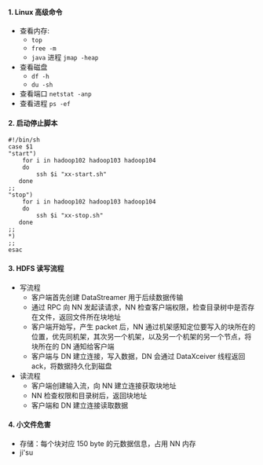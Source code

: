 #### 1. Linux 高级命令

- 查看内存: 
	- `top` 
	- `free -m` 
	- `java` 进程 `jmap -heap` 
- 查看磁盘
	- `df -h`
	- `du -sh`
- 查看端口 `netstat -anp`
- 查看进程 `ps -ef`

#### 2. 启动停止脚本
```shell
#!/bin/sh
case $1 
"start")
	for i in hadoop102 hadoop103 hadoop104
	do
		ssh $i "xx-start.sh"
   done
;;
"stop")
	for i in hadoop102 hadoop103 hadoop104
	do
		ssh $i "xx-stop.sh"
   done
;;
*)
;;
esac
```
#### 3. HDFS 读写流程
- 写流程
	- 客户端首先创建 DataStreamer 用于后续数据传输
	- 通过 RPC 向 NN 发起读请求，NN 检查客户端权限，检查目录树中是否存在文件，返回文件所在块地址
	- 客户端开始写，产生 packet 后，NN 通过机架感知定位要写入的块所在的位置，优先同机架，其次另一个机架，以及另一个机架的另一个节点，将块所在的 DN 通知给客户端
	- 客户端与 DN 建立连接，写入数据，DN 会通过 DataXceiver 线程返回 ack，将数据持久化到磁盘
- 读流程
	- 客户端创建输入流，向 NN 建立连接获取块地址
	- NN 检查权限和目录树后，返回块地址
	- 客户端和 DN 建立连接读取数据

#### 4. 小文件危害
- 存储：每个块对应 150 byte 的元数据信息，占用 NN 内存
- ji'su